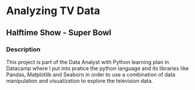 # Analyzing TV Data

## Halftime Show - Super Bowl

### Description
This project is part of the Data Analyst with Python learning plan in Datacamp where I put into pratice the python language and its libraries like Pandas, Matplotlib and Seaborn in order to use a combination of data manipulation and visualization to explore the television data.
